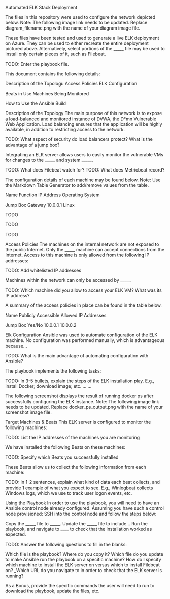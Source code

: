 Automated ELK Stack Deployment

The files in this repository were used to configure the network depicted below. Note: The following image link needs to be updated. Replace diagram_filename.png with the name of your diagram image file.

These files have been tested and used to generate a live ELK deployment on Azure. They can be used to either recreate the entire deployment pictured above. Alternatively, select portions of the _____ file may be used to install only certain pieces of it, such as Filebeat.

TODO: Enter the playbook file.

This document contains the following details:

Description of the Topologu Access Policies ELK Configuration

Beats in Use Machines Being Monitored

How to Use the Ansible Build

Description of the Topology The main purpose of this network is to expose a load-balanced and monitored instance of DVWA, the D*mn Vulnerable Web Application. Load balancing ensures that the application will be highly available, in addition to restricting access to the network.

TODO: What aspect of security do load balancers protect? What is the advantage of a jump box?

Integrating an ELK server allows users to easily monitor the vulnerable VMs for changes to the _____ and system _____.

TODO: What does Filebeat watch for? TODO: What does Metricbeat record?

The configuration details of each machine may be found below. Note: Use the Markdown Table Generator to add/remove values from the table.

Name Function IP Address Operating System

Jump Box Gateway 10.0.0.1 Linux

TODO

TODO

TODO

Access Policies The machines on the internal network are not exposed to the public Internet. Only the _____ machine can accept connections from the Internet. Access to this machine is only allowed from the following IP addresses:

TODO: Add whitelisted IP addresses

Machines within the network can only be accessed by _____.

TODO: Which machine did you allow to access your ELK VM? What was its IP address?

A summary of the access policies in place can be found in the table below.

Name Publicly Accessible Allowed IP Addresses

Jump Box Yes/No 10.0.0.1 10.0.0.2

Elk Configuration Ansible was used to automate configuration of the ELK machine. No configuration was performed manually, which is advantageous because...

TODO: What is the main advantage of automating configuration with Ansible?

The playbook implements the following tasks:

TODO: In 3-5 bullets, explain the steps of the ELK installation play. E.g., install Docker; download image; etc. ... ...

The following screenshot displays the result of running docker ps after successfully configuring the ELK instance. Note: The following image link needs to be updated. Replace docker_ps_output.png with the name of your screenshot image file.

Target Machines & Beats This ELK server is configured to monitor the following machines:

TODO: List the IP addresses of the machines you are monitoring

We have installed the following Beats on these machines:

TODO: Specify which Beats you successfully installed

These Beats allow us to collect the following information from each machine:

TODO: In 1-2 sentences, explain what kind of data each beat collects, and provide 1 example of what you expect to see. E.g., Winlogbeat collects Windows logs, which we use to track user logon events, etc.

Using the Playbook In order to use the playbook, you will need to have an Ansible control node already configured. Assuming you have such a control node provisioned: SSH into the control node and follow the steps below:

Copy the _____ file to _____. Update the _____ file to include... Run the playbook, and navigate to ____ to check that the installation worked as expected.

TODO: Answer the following questions to fill in the blanks:

Which file is the playbook? Where do you copy it? Which file do you update to make Ansible run the playbook on a specific machine? How do I specify which machine to install the ELK server on versus which to install Filebeat on? _Which URL do you navigate to in order to check that the ELK server is running?

As a Bonus, provide the specific commands the user will need to run to download the playbook, update the files, etc.
